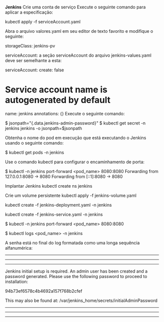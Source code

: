 **Jenkins**
Crie uma conta de serviço
Execute o seguinte comando para aplicar a especificação:

kubectl apply -f serviceAccount.yaml

Abra o arquivo valores.yaml em seu editor de texto favorito e modifique o seguinte:

storageClass: jenkins-pv

serviceAccount: a seção serviceAccount do arquivo jenkins-values.yaml deve ser semelhante a esta:

serviceAccount:
create: false
# Service account name is autogenerated by default
name: jenkins
annotations: {}
Execute o seguinte comando:

$ jsonpath="{.data.jenkins-admin-password}" $ kubectl get secret -n jenkins jenkins -o jsonpath=$jsonpath

Obtenha o nome do pod em execução que está executando o Jenkins usando o seguinte comando:

$ kubectl get pods -n jenkins

Use o comando kubectl para configurar o encaminhamento de porta:

$ kubectl -n jenkins port-forward <pod_name> 8080:8080 Forwarding from 127.0.0.1:8080 -> 8080 Forwarding from [::1]:8080 -> 8080

Implantar Jenkins
kubectl create ns jenkins

Crie um volume persistente
kubectl apply -f jenkins-volume.yaml

kubectl create -f jenkins-deployment.yaml -n jenkins

kubectl create -f jenkins-service.yaml -n jenkins

$ kubectl -n jenkins port-forward <pod_name> 8080:8080

$ kubectl logs <pod_name> -n jenkins

A senha está no final do log formatada como uma longa sequência alfanumérica:

*************************************************************
*************************************************************
*************************************************************

Jenkins initial setup is required.
An admin user has been created and a password generated.
Please use the following password to proceed to installation:

94b73ef6578c4b4692a157f768b2cfef

This may also be found at:
/var/jenkins_home/secrets/initialAdminPassword

*************************************************************
*************************************************************
*************************************************************
